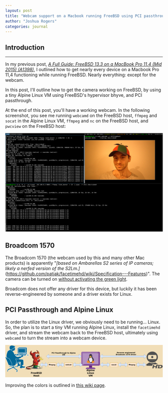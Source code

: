 ```yaml
---
layout: post
title: "Webcam support on a Macbook running FreeBSD using PCI passthrough"
author: "Joshua Rogers"
categories: journal
---
```


## Introduction

---

In my previous post, _[A Full Guide: FreeBSD 13.3 on a MacBook Pro 11.4 (Mid 2015) (A1398)](https://joshua.hu/FreeBSD-on-MacbookPro-114-A1398)_, I outlined how to get nearly every device on a Macbook Pro 11,4 functioning while running FreeBSD. Nearly everything: except for the webcam.

In this post, I'll outline how to get the camera working on FreeBSD, by using a tiny Alpine Linux VM using FreeBSD's hypervisor bhyve, and PCI passthrough.

At the end of this post, you'll have a working webcam. In the following screenshot, you see me running `webcamd` on the FreeBSD host, `ffmpeg` and `socat` in the Alpine Linux VM, `ffmpeg` and `nc` on the FreeBSD host, and `pwcview` on the FreeBSD host:

![Selfie using a Macbook Pro webcam on FreeBSD](/files/freebsd-selfie.png)

## Broadcom 1570

The Broadcom 1570 (the webcam used by this and many other Mac products) is apparently "_[based on Ambarellas S2 series of IP cameras; likely a nerfed version of the S2Lm.]_(https://github.com/patjak/facetimehd/wiki/Specification---Features)". The camera can be turned on [without activating the green light](https://www.usenix.org/system/files/conference/usenixsecurity14/sec14-paper-brocker.pdf).

Broadcom does not offer any driver for this device, but luckily it has been reverse-engineered by someone and a driver exists for Linux.

## PCI Passthrough and Alpine Linux

In order to utilize the Linux driver, we obviously need to be running... Linux. So, the plan is to start a tiny VM running Alpine Linux, install the `facetimehd` driver, and stream the webcam back to the FreeBSD host, ultimately using `webcamd` to turn the stream into a webcam device.

![Diagram of process for using facetimehd on FreeBSD](/files/webcam-diagram.png)




Improving the colors is outlined in [this wiki page](https://github.com/patjak/facetimehd/wiki/Extracting-the-sensor-calibration-files).


